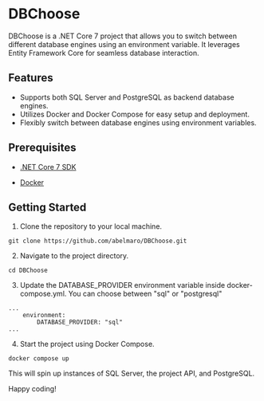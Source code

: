 # DBChoose

DBChoose is a .NET Core 7 project that allows you to switch between different database engines using an environment variable. It leverages Entity Framework Core for seamless database interaction.

## Features

* Supports both SQL Server and PostgreSQL as backend database engines.
* Utilizes Docker and Docker Compose for easy setup and deployment.
* Flexibly switch between database engines using environment variables.

## Prerequisites

* [.NET Core 7 SDK](https://dotnet.microsoft.com/es-es/download/dotnet/7.0)

* [Docker](https://www.docker.com/get-started/)

## Getting Started
1. Clone the repository to your local machine.

```
git clone https://github.com/abelmaro/DBChoose.git
```

2. Navigate to the project directory.

```
cd DBChoose
```

3. Update the DATABASE_PROVIDER environment variable inside docker-compose.yml. You can choose between "sql" or "postgresql"

```
...
    environment:
        DATABASE_PROVIDER: "sql"
...

```

4. Start the project using Docker Compose.
```
docker compose up
```

This will spin up instances of SQL Server, the project API, and PostgreSQL.



Happy coding!

